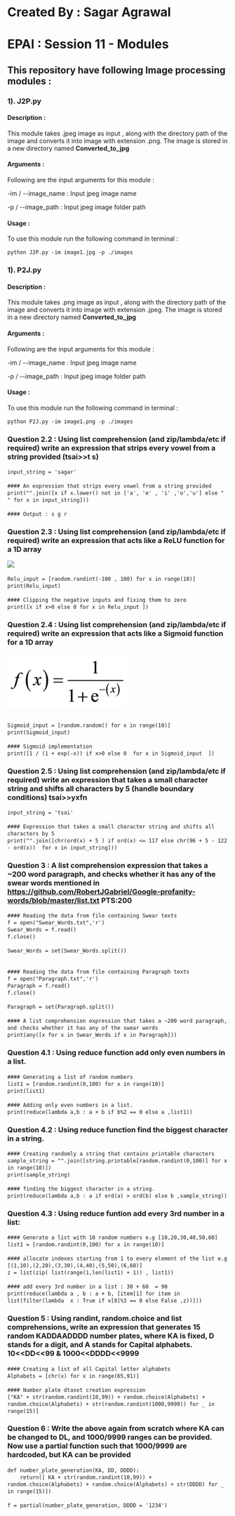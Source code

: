 # Created By : Sagar Agrawal

# EPAI : Session 11 - Modules

## This repository have following Image processing  modules :

### 1). J2P.py

#### Description : 

This module takes .jpeg image as input , along with the directory path of the image and converts it into image with extension .png. The image is stored in a new directory named __Converted_to_jpg__

#### Arguments :
Following are the input arguments for this module :

-im / --image_name : Input jpeg image name

-p / --image_path : Input jpeg image folder path


#### Usage : 

To use this module run the following command in terminal :
```
python J2P.py -im image1.jpg -p ./images
```

### 1). P2J.py

#### Description : 

This module takes .png image as input , along with the directory path of the image and converts it into image with extension .jpeg. The image is stored in a new directory named __Converted_to_jpg__

#### Arguments :
Following are the input arguments for this module :

-im / --image_name : Input jpeg image name

-p / --image_path : Input jpeg image folder path


#### Usage : 

To use this module run the following command in terminal :
```
python P2J.py -im image1.png -p ./images
```

### Question 2.2 : Using list comprehension (and zip/lambda/etc if required) write an expression that strips every vowel from a string provided (tsai>>t s)

```
input_string = 'sagar'

#### An expression that strips every vowel from a string provided
print("".join([x if x.lower() not in ['a', 'e' , 'i' ,'o','u'] else " " for x in input_string]))

#### Output : s g r
```

### Question 2.3 : Using list comprehension (and zip/lambda/etc if required) write an expression that acts like a ReLU function for a 1D array

![](https://www.techvariable.com/wp-content/uploads/2018/11/7nn.png)

```
Relu_input = [random.randint(-100 , 100) for x in range(10)]
print(Relu_input)

#### Clipping the negative inputs and fixing them to zero
print([x if x>0 else 0 for x in Relu_input ])
```

### Question 2.4 : Using list comprehension (and zip/lambda/etc if required) write an expression that acts like a Sigmoid function for a 1D array

![](https://github.com/sagar9926/session7-sagar9926/blob/master/sigmoid.png)

```

Sigmoid_input = [random.random() for x in range(10)]
print(Sigmoid_input)

#### Sigmoid implementation
print([1 / (1 + exp(-x)) if x>0 else 0  for x in Sigmoid_input  ])

```

### Question 2.5 : Using list comprehension (and zip/lambda/etc if required) write an expression that takes a small character string and shifts all characters by 5 (handle boundary conditions) tsai>>yxfn

```
input_string = 'tsai'

#### Expression that takes a small character string and shifts all characters by 5
print("".join([chr(ord(x) + 5 ) if ord(x) <= 117 else chr(96 + 5 - 122 - ord(x))  for x in input_string]))

```

### Question 3 : A list comprehension expression that takes a ~200 word paragraph, and checks whether it has any of the swear words mentioned in https://github.com/RobertJGabriel/Google-profanity-words/blob/master/list.txt PTS:200

```
#### Reading the data from file containing Swear texts
f = open("Swear_Words.txt",'r')
Swear_Words = f.read()
f.close()

Swear_Words = set(Swear_Words.split())


#### Reading the data from file containing Paragraph texts
f = open("Paragraph.txt",'r')
Paragraph = f.read()
f.close()

Paragraph = set(Paragraph.split())

#### A list comprehension expression that takes a ~200 word paragraph, and checks whether it has any of the swear words
print(any([x for x in Swear_Words if x in Paragraph]))

```

### Question 4.1 : Using reduce function add only even numbers in a list.

```
#### Generating a list of random numbers
list1 = [random.randint(0,100) for x in range(10)]
print(list1)

#### Adding only even numbers in a list.
print(reduce(lambda a,b : a + b if b%2 == 0 else a ,list1))

```
### Question 4.2 : Using reduce function find the biggest character in a string.

```
#### Creating randomly a string that contains printable characters
sample_string = "".join([string.printable[random.randint(0,100)] for x in range(10)])
print(sample_string)

#### finding the biggest character in a string.
print(reduce(lambda a,b : a if ord(a) > ord(b) else b ,sample_string))

```

### Question 4.3 : Using reduce funtion add every 3rd number in a list:

```
#### Generate a list with 10 random numbers e.g [10,20,30,40,50,60]
list1 = [random.randint(0,100) for x in range(10)]

#### allocate indexes starting from 1 to every element of the list e.g [(1,10),(2,20),(3,30),(4,40),(5,50),(6,60)]
z = list(zip( list(range(1,len(list1) + 1)) , list1))

#### add every 3rd number in a list : 30 + 60  = 90
print(reduce(lambda a , b : a + b, [item[1] for item in list(filter(lambda  x : True if x[0]%3 == 0 else False ,z))]))

```

### Question 5 : Using randint, random.choice and list comprehensions, write an expression that generates 15 random KADDAADDDD number plates, where KA is fixed, D stands for a digit, and A stands for Capital alphabets. 10<<DD<<99 & 1000<<DDDD<<9999

```
#### Creating a list of all Capital letter alphabets
Alphabets = [chr(x) for x in range(65,91)]

#### Number plate dtaset creation expression
["KA" + str(random.randint(10,99)) + random.choice(Alphabets) + random.choice(Alphabets) + str(random.randint(1000,9999)) for _ in range(15)]

```

### Question 6 : Write the above again from scratch where KA can be changed to DL, and 1000/9999 ranges can be provided. Now use a partial function such that 1000/9999 are hardcoded, but KA can be provided

```
def number_plate_generation(KA, DD, DDDD):
    return([ KA + str(random.randint(10,99)) + random.choice(Alphabets) + random.choice(Alphabets) + str(DDDD) for _ in range(15)])

f = partial(number_plate_generation, DDDD = '1234')
```
